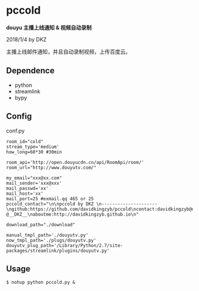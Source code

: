 # pccold

**douyu 主播上线通知 & 视频自动录制**

2018/1/4 by DKZ



主播上线邮件通知，并且自动录制视频，上传百度云。

## Dependence

- python
- streamlink
- bypy

## Config

conf.py

```
room_id="cold"
stream_type='medium'
how_long=60*30 #30min

room_api='http://open.douyucdn.cn/api/RoomApi/room/'
room_url="http://www.douyutv.com/"

my_email="xxx@xx.com"
mail_sender='xxx@xxx'
mail_passwd='xx'
mail_host='xx'
mail_port=25 #exmail.qq 465 or 25
pccold_contact="\n\npccold by DKZ \n---------------------\ngithub:https://github.com/davidkingzyb/pccold\ncontact:davidkingzyb@qq.com  @__DKZ__\naboutme:http://davidkingzyb.github.io\n"

download_path="./download"

manual_tmpl_path='./douyutv.py'
now_tmpl_path='./plugs/douyutv.py'
douyutv_plug_path='/Library/Python/2.7/site-packages/streamlink/plugins/douyutv.py'
```

## Usage

```
$ nohup python pccold.py &
```





